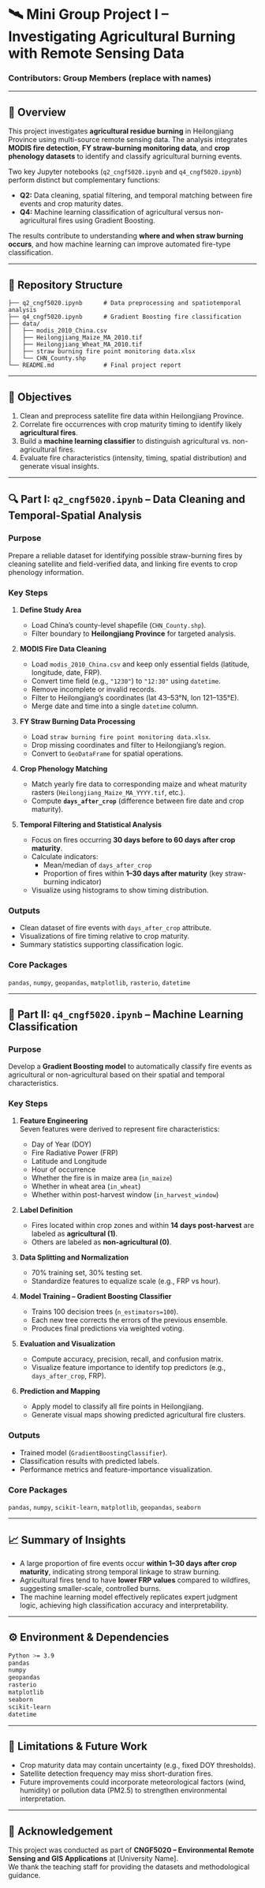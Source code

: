 # 🛰️ Mini Group Project I – Investigating Agricultural Burning with Remote Sensing Data

 
### **Contributors:** Group Members (replace with names)  
 

---

## 📖 Overview  

This project investigates **agricultural residue burning** in Heilongjiang Province using multi-source remote sensing data. The analysis integrates **MODIS fire detection**, **FY straw-burning monitoring data**, and **crop phenology datasets** to identify and classify agricultural burning events.  

Two key Jupyter notebooks (`q2_cngf5020.ipynb` and `q4_cngf5020.ipynb`) perform distinct but complementary functions:  
- **Q2:** Data cleaning, spatial filtering, and temporal matching between fire events and crop maturity dates.  
- **Q4:** Machine learning classification of agricultural versus non-agricultural fires using Gradient Boosting.  

The results contribute to understanding **where and when straw burning occurs**, and how machine learning can improve automated fire-type classification.

---

## 📂 Repository Structure  

```
├── q2_cngf5020.ipynb      # Data preprocessing and spatiotemporal analysis
├── q4_cngf5020.ipynb      # Gradient Boosting fire classification
├── data/
│   ├── modis_2010_China.csv
│   ├── Heilongjiang_Maize_MA_2010.tif
│   ├── Heilongjiang_Wheat_MA_2010.tif
│   ├── straw burning fire point monitoring data.xlsx
│   └── CHN_County.shp
└── README.md              # Final project report
```

---

## 🧭 Objectives  

1. Clean and preprocess satellite fire data within Heilongjiang Province.  
2. Correlate fire occurrences with crop maturity timing to identify likely **agricultural fires**.  
3. Build a **machine learning classifier** to distinguish agricultural vs. non-agricultural fires.  
4. Evaluate fire characteristics (intensity, timing, spatial distribution) and generate visual insights.

---

## 🔍 Part I: `q2_cngf5020.ipynb` – Data Cleaning and Temporal-Spatial Analysis  

### **Purpose**  
Prepare a reliable dataset for identifying possible straw-burning fires by cleaning satellite and field-verified data, and linking fire events to crop phenology information.

### **Key Steps**

1. **Define Study Area**  
   - Load China’s county-level shapefile (`CHN_County.shp`).  
   - Filter boundary to **Heilongjiang Province** for targeted analysis.  

2. **MODIS Fire Data Cleaning**  
   - Load `modis_2010_China.csv` and keep only essential fields (latitude, longitude, date, FRP).  
   - Convert time field (e.g., `"1230"`) to `"12:30"` using `datetime`.  
   - Remove incomplete or invalid records.  
   - Filter to Heilongjiang’s coordinates (lat 43–53°N, lon 121–135°E).  
   - Merge date and time into a single `datetime` column.  

3. **FY Straw Burning Data Processing**  
   - Load `straw burning fire point monitoring data.xlsx`.  
   - Drop missing coordinates and filter to Heilongjiang’s region.  
   - Convert to `GeoDataFrame` for spatial operations.  

4. **Crop Phenology Matching**  
   - Match yearly fire data to corresponding maize and wheat maturity rasters (`Heilongjiang_Maize_MA_YYYY.tif`, etc.).  
   - Compute **`days_after_crop`** (difference between fire date and crop maturity).  

5. **Temporal Filtering and Statistical Analysis**  
   - Focus on fires occurring **30 days before to 60 days after crop maturity**.  
   - Calculate indicators:  
     - Mean/median of `days_after_crop`  
     - Proportion of fires within **1–30 days after maturity** (key straw-burning indicator)  
   - Visualize using histograms to show timing distribution.  

### **Outputs**  
- Clean dataset of fire events with `days_after_crop` attribute.  
- Visualizations of fire timing relative to crop maturity.  
- Summary statistics supporting classification logic.  

### **Core Packages**  
`pandas`, `numpy`, `geopandas`, `matplotlib`, `rasterio`, `datetime`

---

## 🤖 Part II: `q4_cngf5020.ipynb` – Machine Learning Classification  

### **Purpose**  
Develop a **Gradient Boosting model** to automatically classify fire events as agricultural or non-agricultural based on their spatial and temporal characteristics.

### **Key Steps**

1. **Feature Engineering**  
   Seven features were derived to represent fire characteristics:  
   - Day of Year (DOY)  
   - Fire Radiative Power (FRP)  
   - Latitude and Longitude  
   - Hour of occurrence  
   - Whether the fire is in maize area (`in_maize`)  
   - Whether in wheat area (`in_wheat`)  
   - Whether within post-harvest window (`in_harvest_window`)  

2. **Label Definition**  
   - Fires located within crop zones and within **14 days post-harvest** are labeled as **agricultural (1)**.  
   - Others are labeled as **non-agricultural (0)**.  

3. **Data Splitting and Normalization**  
   - 70% training set, 30% testing set.  
   - Standardize features to equalize scale (e.g., FRP vs hour).  

4. **Model Training – Gradient Boosting Classifier**  
   - Trains 100 decision trees (`n_estimators=100`).  
   - Each new tree corrects the errors of the previous ensemble.  
   - Produces final predictions via weighted voting.  

5. **Evaluation and Visualization**  
   - Compute accuracy, precision, recall, and confusion matrix.  
   - Visualize feature importance to identify top predictors (e.g., `days_after_crop`, FRP).  

6. **Prediction and Mapping**  
   - Apply model to classify all fire points in Heilongjiang.  
   - Generate visual maps showing predicted agricultural fire clusters.  

### **Outputs**  
- Trained model (`GradientBoostingClassifier`).  
- Classification results with predicted labels.  
- Performance metrics and feature-importance visualization.  

### **Core Packages**  
`pandas`, `numpy`, `scikit-learn`, `matplotlib`, `geopandas`, `seaborn`

---

## 📈 Summary of Insights  

- A large proportion of fire events occur **within 1–30 days after crop maturity**, indicating strong temporal linkage to straw burning.  
- Agricultural fires tend to have **lower FRP values** compared to wildfires, suggesting smaller-scale, controlled burns.  
- The machine learning model effectively replicates expert judgment logic, achieving high classification accuracy and interpretability.  

---

## ⚙️ Environment & Dependencies  

```bash
Python >= 3.9
pandas
numpy
geopandas
rasterio
matplotlib
seaborn
scikit-learn
datetime
```

---

## 📌 Limitations & Future Work  

- Crop maturity data may contain uncertainty (e.g., fixed DOY thresholds).  
- Satellite detection frequency may miss short-duration fires.  
- Future improvements could incorporate meteorological factors (wind, humidity) or pollution data (PM2.5) to strengthen environmental interpretation.  

---

## 👥 Acknowledgement  

This project was conducted as part of **CNGF5020 – Environmental Remote Sensing and GIS Applications** at [University Name].  
We thank the teaching staff for providing the datasets and methodological guidance.
